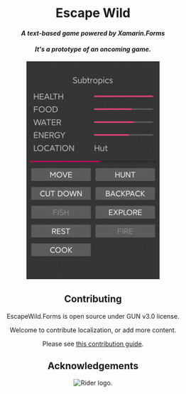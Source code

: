 <div align="center">

# Escape Wild

#### *A text-based game powered by Xamarin.Forms*

#### *It's a prototype of an oncoming game.*

<img src="GFX/showcase.png" alt="Showcase" width=300/>

## Contributing

EscapeWild.Forms is open source under GUN v3.0 license.

Welcome to contribute localization, or add more content.

Please see [this contribution guide](CONTRIBUTING.md). 

## Acknowledgements

<img src="https://resources.jetbrains.com/storage/products/company/brand/logos/Rider_icon.svg" alt="Rider logo.">

</div>
